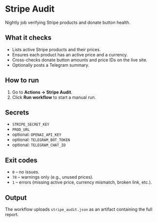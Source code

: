 # Stripe Audit

Nightly job verifying Stripe products and donate button health.

## What it checks
- Lists active Stripe products and their prices.
- Ensures each product has an active price and a currency.
- Cross-checks donate button amounts and price IDs on the live site.
- Optionally posts a Telegram summary.

## How to run
1. Go to **Actions → Stripe Audit**.
2. Click **Run workflow** to start a manual run.

## Secrets
- `STRIPE_SECRET_KEY`
- `PROD_URL`
- optional: `OPENAI_API_KEY`
- optional: `TELEGRAM_BOT_TOKEN`
- optional: `TELEGRAM_CHAT_ID`

## Exit codes
- `0` – no issues.
- `78` – warnings only (e.g., unused prices).
- `1` – errors (missing active price, currency mismatch, broken link, etc.).

## Output
The workflow uploads `stripe_audit.json` as an artifact containing the full report.
